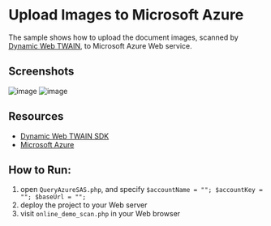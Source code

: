 Upload Images to Microsoft Azure
=========

The sample shows how to upload the document images, scanned by [Dynamic Web TWAIN][1], to Microsoft Azure Web service.

Screenshots
-----------
![image](http://www.codepool.biz/wp-content/uploads/2014/10/azure_upload_start.png)
![image](http://www.codepool.biz/wp-content/uploads/2014/10/uploaded_image.png)

Resources
-----------

* [Dynamic Web TWAIN SDK][2]
* [Microsoft Azure][3]

How to Run:
-----------
1. open `QueryAzureSAS.php`, and specify `$accountName = ""; $accountKey = ""; $baseUrl = "";`
2. deploy the project to your Web server
3. visit `online_demo_scan.php` in your Web browser



[1]:http://www.dynamsoft.com/Products/WebTWAIN_Overview.aspx
[2]:https://www.dynamsoft.com/Secure/Register_ClientInfo.aspx?productName=WebTWAIN&from=FromDownload
[3]:https://manage.windowsazure.com/
